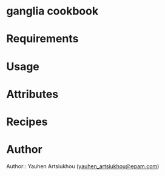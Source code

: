 # ganglia cookbook

# Requirements

# Usage

# Attributes

# Recipes

# Author

Author:: Yauhen Artsiukhou (<yauhen_artsiukhou@epam.com>)
